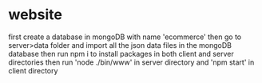 # website

first create a database in mongoDB with name 'ecommerce'
then go to server>data folder and import all the json data files in the mongoDB database
then run npm i to install packages in both client and server directories
then run 'node ./bin/www' in server directory
and 'npm start' in client directory